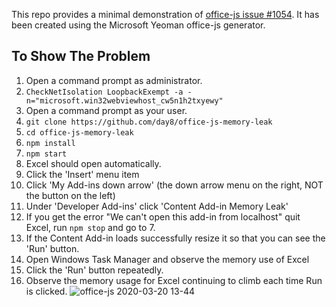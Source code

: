 
This repo provides a minimal demonstration of [office-js issue #1054](https://github.com/OfficeDev/office-js/issues/1054). It has been created using the Microsoft Yeoman office-js generator.


## To Show The Problem

1. Open a command prompt as administrator.
2. `CheckNetIsolation LoopbackExempt -a -n="microsoft.win32webviewhost_cw5n1h2txyewy"` 
3. Open a command prompt as your user.
4. `git clone https://github.com/day8/office-js-memory-leak`
5. `cd office-js-memory-leak`
6. `npm install`
7. `npm start`
8. Excel should open automatically.
9. Click the 'Insert' menu item
10. Click 'My Add-ins down arrow' (the down arrow menu on the right, NOT the button on the left)
11. Under 'Developer Add-ins' click 'Content Add-in Memory Leak'
12. If you get the error "We can't open this add-in from localhost" quit Excel, run `npm stop` and go to 7.
13. If the Content Add-in loads successfully resize it so that you can see the 'Run' button.
14. Open Windows Task Manager and observe the memory use of Excel
15. Click the 'Run' button repeatedly.
16. Observe the memory usage for Excel continuing to climb each time Run is clicked. 
![office-js 2020-03-20 13-44](https://user-images.githubusercontent.com/350450/77129910-a309a100-6aba-11ea-91b5-99abb5d4276f.gif)
